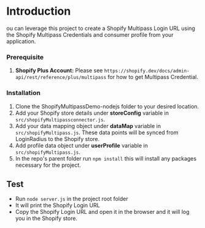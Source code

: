 # Introduction 
ou can leverage this project to create a Shopify Multipass Login URL using the Shopify Multipass Credentials and consumer profile from your application.

### Prerequisite
1. **Shopify Plus Account:** Please see `https://shopify.dev/docs/admin-api/rest/reference/plus/multipass` for how to get Multipass Credential.


### Installation
1. Clone the ShopifyMultipassDemo-nodejs folder to your desired location.
2. Add your Shopify store details under **storeConfig** variable in `src/shopifyMultipassconnector.js`.
3. Add your data mapping object under **dataMap** variable in `src/shopifyMultipass.js`. These data points will be synced from LoginRadius to the Shopify store. 
4. Add profile data object under **userProfile** variable in `src/shopifyMultipass.js`. 
6. In the repo's parent folder run `npm install` this will install any packages necessary for the project.

## Test
-  Run `node server.js` in the project root folder
- It will print the Shopify Login URL  
- Copy the Shopify Login URL and open it in the browser and it will log you in the Shopify store.
